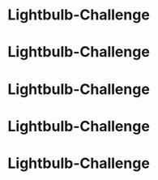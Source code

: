 # Lightbulb-Challenge
# Lightbulb-Challenge
# Lightbulb-Challenge
# Lightbulb-Challenge
# Lightbulb-Challenge
